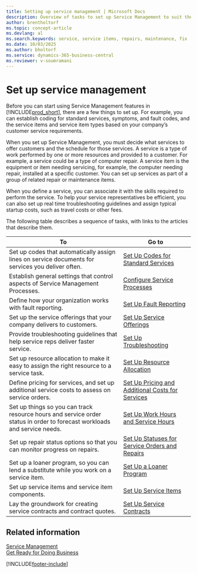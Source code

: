 ```yaml
---
title: Setting up service management | Microsoft Docs
description: Overview of tasks to set up Service Management to suit the way that your organizations manages its services.
author: brentholtorf
ms.topic: concept-article
ms.devlang: al
ms.search.keywords: service, service items, repairs, maintenance, fix
ms.date: 10/03/2025
ms.author: bholtorf
ms.service: dynamics-365-business-central
ms.reviewer: v-soumramani
---
```


# Set up service management

Before you can start using Service Management features in [!INCLUDE[prod_short](includes/prod_short.md)], there are a few things to set up. For example, you can establish coding for standard services, symptoms, and fault codes, and the service items and service item types based on your company’s customer service requirements.  

When you set up Service Management, you must decide what services to offer customers and the schedule for those services. A service is a type of work performed by one or more resources and provided to a customer. For example, a service could be a type of computer repair. A service item is the equipment or item needing servicing, for example, the computer needing repair, installed at a specific customer. You can set up services as part of a group of related repair or maintenance items.  
  
When you define a service, you can associate it with the skills required to perform the service. To help your service representatives be efficient, you can also set up real time troubleshooting guidelines and assign typical startup costs, such as travel costs or other fees.  

The following table describes a sequence of tasks, with links to the articles that describe them.  
  
| To | Go to |
|--|--|
| Set up codes that automatically assign lines on service documents for services you deliver often. | [Set Up Codes for Standard Services](service-how-setup-service-coding.md) |
| Establish general settings that control aspects of Service Management Processes. | [Configure Service Processes](service-setup-service-processes.md) |
| Define how your organization works with fault reporting. | [Set Up Fault Reporting](service-how-setup-fault-reporting.md) |
| Set up the service offerings that your company delivers to customers. | [Set Up Service Offerings](service-how-setup-service-offerings.md) |
| Provide troubleshooting guidelines that help service reps deliver faster service. | [Set Up Troubleshooting](service-how-setup-troubleshooting.md) |
| Set up resource allocation to make it easy to assign the right resource to a service task. | [Set Up Resource Allocation](service-how-setup-resource-allocation.md) |
| Define pricing for services, and set up additional service costs to assess on service orders. | [Set Up Pricing and Additional Costs for Services](service-how-setup-service-costs-pricing.md) |
| Set up things so you can track resource hours and service order status in order to forecast workloads and service needs. | [Set Up Work Hours and Service Hours](service-how-setup-work-service-hours.md) |
| Set up repair status options so that you can monitor progress on repairs. | [Set Up Statuses for Service Orders and Repairs](service-order-repair-status.md) |
| Set up a loaner program, so you can lend a substitute while you work on a service item. | [Set Up a Loaner Program](service-how-setup-loaner-program.md) |
| Set up service items and service item components. | [Set Up Service Items](service-how-setup-service-items.md) |
| Lay the groundwork for creating service contracts and contract quotes. | [Set Up Service Contracts](service-how-setup-service-contracts.md) |

## Related information

[Service Management](service-service.md)  
[Get Ready for Doing Business](ui-get-ready-business.md)  

[!INCLUDE[footer-include](includes/footer-banner.md)]

